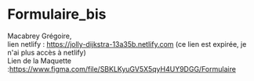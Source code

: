 # Formulaire_bis
Macabrey Grégoire,<br>
lien netlify : https://jolly-dijkstra-13a35b.netlify.com (ce lien est expirée, je n'ai plus accès à netlify)<br>
Lien de la Maquette :https://www.figma.com/file/SBKLKyuGV5X5qyH4UY9DGG/Formulaire<br>
